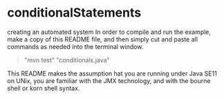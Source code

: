 # conditionalStatements
creating an automated system
In order to compile and run the example, make a copy of this README file, and then simply cut and paste all commands as needed into the terminal window.
> "mvn test"
> "conditionals.java"

This README makes the assumption hat you are running under Java SE11 on UNix, you are familiar with the JMX technology, and with the bourne shell or korn shell syntax.
